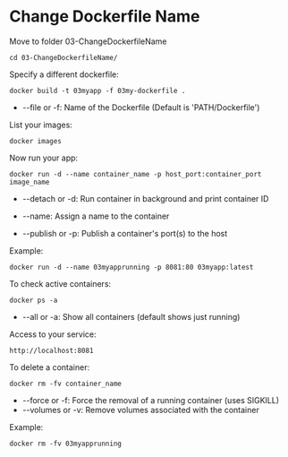# Change Dockerfile Name

Move to folder 03-ChangeDockerfileName

`cd 03-ChangeDockerfileName/`

Specify a different dockerfile:

`docker build -t 03myapp -f 03my-dockerfile .`

 - --file or -f: Name of the Dockerfile (Default is 'PATH/Dockerfile')

List your images:

`docker images`

Now run your app:

`docker run -d --name container_name -p host_port:container_port image_name`

 - --detach or -d: Run container in background and print container ID

 - --name: Assign a name to the container

 - --publish or -p: Publish a container's port(s) to the host

Example:

`docker run -d --name 03myapprunning -p 8081:80 03myapp:latest`

To check active containers:

`docker ps -a`

 - --all or -a: Show all containers (default shows just running)

Access to your service:

`http://localhost:8081`

To delete a container:

`docker rm -fv container_name`

 - --force or -f: Force the removal of a running container (uses SIGKILL)
 - --volumes or -v: Remove volumes associated with the container

 Example:

`docker rm -fv 03myapprunning`




